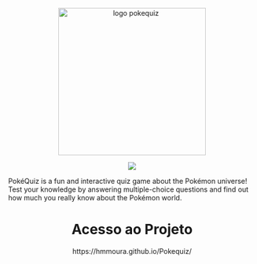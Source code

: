 <p align="center">
<img width="300" height="300" alt="logo pokequiz" src="https://github.com/user-attachments/assets/dab169ab-1153-4259-9674-ea204982b38c" />
  <p align="center">
    <img loading="lazy" src="https://img.shields.io/badge/Em%20desenvolvimento%20-%20Em%20desenvolvimento?label=Status"/>
  </p>
</p>
PokéQuiz is a fun and interactive quiz game about the Pokémon universe!
Test your knowledge by answering multiple-choice questions and find out how much you really know about the Pokémon world.
<h1 align="center"> Acesso ao Projeto </h1>
<p align="center">
https://hmmoura.github.io/Pokequiz/
</p>

